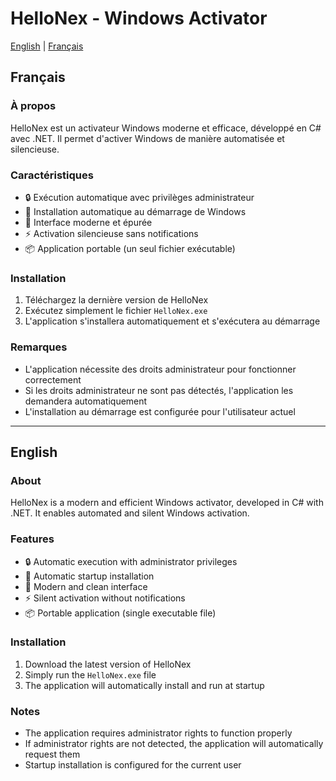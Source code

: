 # HelloNex - Windows Activator

[English](#english) | [Français](#français)

## Français

### À propos
HelloNex est un activateur Windows moderne et efficace, développé en C# avec .NET. Il permet d'activer Windows de manière automatisée et silencieuse.

### Caractéristiques
- 🔒 Exécution automatique avec privilèges administrateur
- 🔄 Installation automatique au démarrage de Windows
- 💫 Interface moderne et épurée
- ⚡ Activation silencieuse sans notifications
- 📦 Application portable (un seul fichier exécutable)

### Installation
1. Téléchargez la dernière version de HelloNex
2. Exécutez simplement le fichier `HelloNex.exe`
3. L'application s'installera automatiquement et s'exécutera au démarrage

### Remarques
- L'application nécessite des droits administrateur pour fonctionner correctement
- Si les droits administrateur ne sont pas détectés, l'application les demandera automatiquement
- L'installation au démarrage est configurée pour l'utilisateur actuel

---

## English

### About
HelloNex is a modern and efficient Windows activator, developed in C# with .NET. It enables automated and silent Windows activation.

### Features
- 🔒 Automatic execution with administrator privileges
- 🔄 Automatic startup installation
- 💫 Modern and clean interface
- ⚡ Silent activation without notifications
- 📦 Portable application (single executable file)

### Installation
1. Download the latest version of HelloNex
2. Simply run the `HelloNex.exe` file
3. The application will automatically install and run at startup

### Notes
- The application requires administrator rights to function properly
- If administrator rights are not detected, the application will automatically request them
- Startup installation is configured for the current user 

